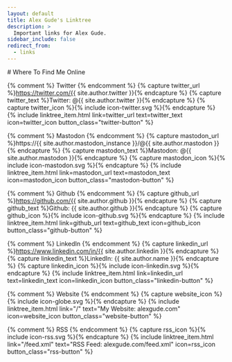 ```yaml
---
layout: default
title: Alex Gude's Linktree
description: >
  Important links for Alex Gude.
sidebar_include: false
redirect_from:
  - links
---
```


<div class="headline-center" markdown="1">
# Where To Find Me Online
</div>

<div class="linktree-container">

  {% comment %} Twitter {% endcomment %}
  {% capture twitter_url %}https://twitter.com/{{ site.author.twitter }}{% endcapture %}
  {% capture twitter_text %}Twitter: @{{ site.author.twitter }}{% endcapture %}
  {% capture twitter_icon %}{% include icon-twitter.svg %}{% endcapture %}
  {% include linktree_item.html
    link=twitter_url
    text=twitter_text
    icon=twitter_icon
    button_class="twitter-button"
  %}

  {% comment %} Mastodon {% endcomment %}
  {% capture mastodon_url %}https://{{ site.author.mastodon_instance }}/@{{ site.author.mastodon }}{% endcapture %}
  {% capture mastodon_text %}Mastodon: @{{ site.author.mastodon }}{% endcapture %}
  {% capture mastodon_icon %}{% include icon-mastodon.svg %}{% endcapture %}
  {% include linktree_item.html
    link=mastodon_url
    text=mastodon_text
    icon=mastodon_icon
    button_class="mastodon-button"
  %}

  {% comment %} Github {% endcomment %}
  {% capture github_url %}https://github.com/{{ site.author.github }}{% endcapture %}
  {% capture github_text %}Github: {{ site.author.github }}{% endcapture %}
  {% capture github_icon %}{% include icon-github.svg %}{% endcapture %}
  {% include linktree_item.html
    link=github_url
    text=github_text
    icon=github_icon
    button_class="github-button"
  %}

  {% comment %} LinkedIn {% endcomment %}
  {% capture linkedin_url %}https://www.linkedin.com/in/{{ site.author.linkedin }}{% endcapture %}
  {% capture linkedin_text %}LinkedIn: {{ site.author.name }}{% endcapture %}
  {% capture linkedin_icon %}{% include icon-linkedin.svg %}{% endcapture %}
  {% include linktree_item.html
    link=linkedin_url
    text=linkedin_text
    icon=linkedin_icon
    button_class="linkedin-button"
  %}

  {% comment %} Website {% endcomment %}
  {% capture website_icon %}{% include icon-globe.svg %}{% endcapture %}
  {% include linktree_item.html
    link="/"
    text="My Website: alexgude.com"
    icon=website_icon
    button_class="website-button"
  %}

  {% comment %} RSS {% endcomment %}
  {% capture rss_icon %}{% include icon-rss.svg %}{% endcapture %}
  {% include linktree_item.html
    link="/feed.xml"
    text="RSS Feed: alexgude.com/feed.xml"
    icon=rss_icon
    button_class="rss-button"
  %}

</div>
